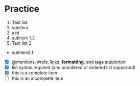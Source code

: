 # Practice

1. Test list
  2. subitem
  1. asd
  1. subitem 1.2
2. Test list 2
  - subitem2.1

- [x] @mentions, #refs, [links](), **formatting**, and <del>tags</del> supported
- [x] list syntax required (any unordered or ordered list supported)
- [x] this is a complete item
- [ ] this is an incomplete item
